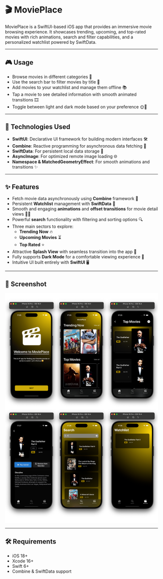 # 🎬 MoviePlace

MoviePlace is a SwiftUI-based iOS app that provides an immersive movie browsing experience. It showcases trending, upcoming, and top-rated movies with rich animations, search and filter capabilities, and a personalized watchlist powered by SwiftData.

---

## 🎮 Usage

- Browse movies in different categories 🍿
- Use the search bar to filter movies by title 🔎
- Add movies to your watchlist and manage them offline 📚
- Tap a movie to see detailed information with smooth animated transitions 🎞️
- Toggle between light and dark mode based on your preference 🌞🌛

---

## 🧰 Technologies Used

- **SwiftUI**: Declarative UI framework for building modern interfaces 🛠️
- **Combine**: Reactive programming for asynchronous data fetching 📡
- **SwiftData**: For persistent local data storage 💾
- **AsyncImage**: For optimized remote image loading 🌐
- **Namespace & MatchedGeometryEffect**: For smooth animations and transitions ✨

---

## ✨ Features

- Fetch movie data asynchronously using **Combine** framework 🎯
- Persistent **Watchlist** management with **SwiftData** 💾
- Smooth and engaging **animations** and **offset transitions** for movie detail views 🎥✨
- Powerful **search** functionality with filtering and sorting options 🔍
- Three main sectors to explore:
  - **Trending Now** 🔥
  - **Upcoming Movies** ⏳
  - **Top Rated** ⭐️
- Attractive **Splash View** with seamless transition into the app 🚀
- Fully supports **Dark Mode** for a comfortable viewing experience 🌙
- Intuitive UI built entirely with **SwiftUI** 🖥️

---

## 📸 Screenshot

*![MoviePlace Screenshot](MoviePlace%20screenshots.png)*

---

## 🛠️ Requirements

- iOS 18+
- Xcode 16+
- Swift 6+
- Combine & SwiftData support
